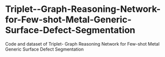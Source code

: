 # Triplet--Graph-Reasoning-Network-for-Few-shot-Metal-Generic-Surface-Defect-Segmentation
Code and dataset of Triplet- Graph Reasoning Network for Few-shot Metal Generic Surface Defect Segmentation
